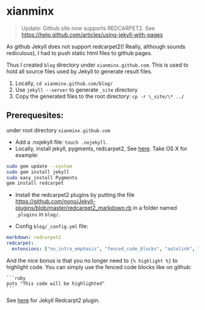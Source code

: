 xianminx
========
> Update: Github site now supports REDCARPET2. See https://help.github.com/articles/using-jekyll-with-pages


As github Jekyll does not support redcarpet2(! Really, although sounds rediculous), I had to push static html files to github pages. 

Thus I created `blog` directory under `xianminx.github.com`. This is used to hold all source files used by Jekyll to generate result files. 

1. Locally, `cd xianminx.github.com/blog/` 
2. Use `jekyll --server` to generate `_site` directory
3. Copy the generated files to the root directory: `cp -r \_site/\* ../`

## Prerequesites: 

under root directory `xianminx.github.com`

* Add a .nojekyll file: `touch .nojekyll`.
* Locally, install jekyll, pygments, redcarpet2, See [here](https://github.com/mojombo/jekyll/wiki/Install).
Take OS X for example:

```bash
sudo gem update --system
sudo gem install jekyll
sudo easy_install Pygments
gem install redcarpet
```

* Install the redcarpet2 plugins by putting the file https://github.com/nono/Jekyll-plugins/blob/master/redcarpet2_markdown.rb in a folder named `_plugins` in `blog/`.


* Config `blog/_config.yml` file:

```yaml
markdown: redcarpet2
redcarpet:
  extensions: ["no_intra_emphasis", "fenced_code_blocks", "autolink", "strikethrough", "superscript", "with_toc_data"]
```


And the nice bonus is that you no longer need to `{% highlight %}` to
highlight code. You can simply use the fenced code blocks like on github:

    ```ruby
    puts "This code will be highlighted"
    ```

See [here](https://github.com/nono/Jekyll-plugins) for Jekyll Redcarpt2 plugin.  

